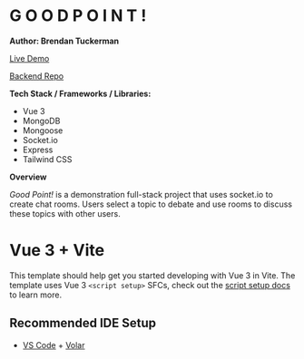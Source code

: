 # G O O D P O I N T ! #

**Author: Brendan Tuckerman**

[Live Demo]()

[Backend Repo]()

**Tech Stack / Frameworks / Libraries:**

- Vue 3
- MongoDB
- Mongoose
- Socket.io
- Express
- Tailwind CSS

**Overview**

*Good Point!* is a demonstration full-stack project that uses socket.io to create chat rooms. Users select a topic to debate and use rooms to discuss these topics with other users.



# Vue 3 + Vite

This template should help get you started developing with Vue 3 in Vite. The template uses Vue 3 `<script setup>` SFCs, check out the [script setup docs](https://v3.vuejs.org/api/sfc-script-setup.html#sfc-script-setup) to learn more.

## Recommended IDE Setup

- [VS Code](https://code.visualstudio.com/) + [Volar](https://marketplace.visualstudio.com/items?itemName=Vue.volar)


